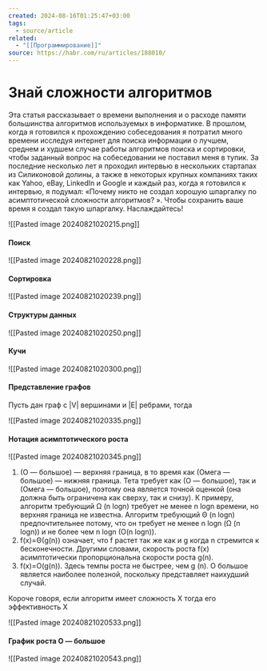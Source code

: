 ```yaml
---
created: 2024-08-16T01:25:47+03:00
tags:
  - source/article
related:
  - "[[Программирование]]"
source: https://habr.com/ru/articles/188010/
---
```


# Знай сложности алгоритмов

Эта статья рассказывает о времени выполнения и о расходе памяти большинства алгоритмов используемых в информатике. В прошлом, когда я готовился к прохождению собеседования я потратил много времени исследуя интернет для поиска информации о лучшем, среднем и худшем случае работы алгоритмов поиска и сортировки, чтобы заданный вопрос на собеседовании не поставил меня в тупик. За последние несколько лет я проходил интервью в нескольких стартапах из Силиконовой долины, а также в некоторых крупных компаниях таких как Yahoo, eBay, LinkedIn и Google и каждый раз, когда я готовился к интервью, я подумал: «Почему никто не создал хорошую шпаргалку по асимптотической сложности алгоритмов? ». Чтобы сохранить ваше время я создал такую шпаргалку. Наслаждайтесь!

![[Pasted image 20240821020215.png]]


#### Поиск

![[Pasted image 20240821020228.png]]


#### Сортировка

![[Pasted image 20240821020239.png]]


#### Структуры данных

![[Pasted image 20240821020250.png]]


#### Кучи

![[Pasted image 20240821020300.png]]


#### Представление графов

Пусть дан граф с |V| вершинами и |E| ребрами, тогда

![[Pasted image 20240821020335.png]]


#### Нотация асимптотического роста

![[Pasted image 20240821020345.png]]

 1. (О — большое) — верхняя граница, в то время как (Омега — большое) — нижняя граница. Тета требует как (О — большое), так и (Омега — большое), поэтому она является точной оценкой (она должна быть ограничена как сверху, так и снизу). К примеру, алгоритм требующий Ω (n logn) требует не менее n logn времени, но верхняя граница не известна. Алгоритм требующий Θ (n logn) предпочтительнее потому, что он требует не менее n logn (Ω (n logn)) и не более чем n logn (O(n logn)).
 2. f(x)=Θ(g(n)) означает, что f растет так же как и g когда n стремится к бесконечности. Другими словами, скорость роста f(x) асимптотически пропорциональна скорости роста g(n).
 3. f(x)=O(g(n)). Здесь темпы роста не быстрее, чем g (n). O большое является наиболее полезной, поскольку представляет наихудший случай.

Короче говоря, если алгоритм имеет сложность X тогда его эффективность X

![[Pasted image 20240821020533.png]]

#### График роста O — большое

![[Pasted image 20240821020543.png]]

